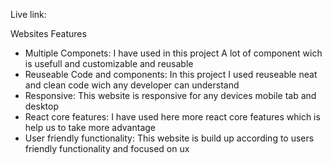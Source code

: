 Live link: 




Websites Features

* Multiple Componets: I have used in this project A lot of component wich is usefull and customizable and reusable
* Reuseable Code and components: In this project I used reuseable neat and clean code wich any developer can understand
* Responsive: This website is responsive for any devices mobile tab and desktop
* React core features: I have used here more react core features which is help us to take more advantage
* User friendly functionality: This website is build up according to users friendly functionality and focused on ux 
